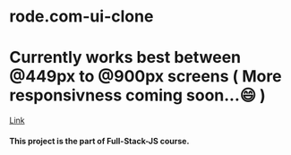 # rode.com-ui-clone

# Currently works best between @449px to @900px screens ( More responsivness coming soon...😄 )

 [Link](rodespy.netlify.app)

#### This project is the part of Full-Stack-JS course.
